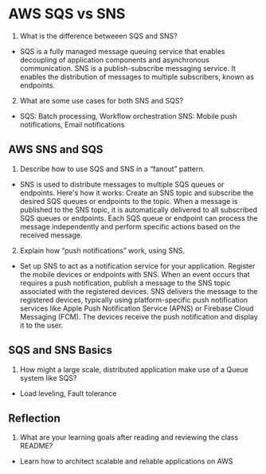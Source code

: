 # AWS SQS vs SNS
1. What is the difference betweeen SQS and SNS?
  - SQS is a fully managed message queuing service that enables decoupling of application components and asynchronous communication. SNS is a publish-subscribe messaging service. It enables the distribution of messages to multiple subscribers, known as endpoints.
2. What are some use cases for both SNS and SQS?
  - SQS: Batch processing, Workflow orchestration SNS: Mobile push notifications, Email notifications

## AWS SNS and SQS
1. Describe how to use SQS and SNS in a “fanout” pattern.
  - SNS is used to distribute messages to multiple SQS queues or endpoints. 
  Here's how it works:
Create an SNS topic and subscribe the desired SQS queues or endpoints to the topic.
When a message is published to the SNS topic, it is automatically delivered to all subscribed SQS queues or endpoints.
Each SQS queue or endpoint can process the message independently and perform specific actions based on the received message.
2. Explain how “push notifications” work, using SNS.
  - Set up SNS to act as a notification service for your application.
    Register the mobile devices or endpoints with SNS.
    When an event occurs that requires a push notification, publish a message to the SNS topic associated with the registered devices.
    SNS delivers the message to the registered devices, typically using platform-specific push notification services like Apple Push Notification Service (APNS) or Firebase Cloud Messaging (FCM).
    The devices receive the push notification and display it to the user.

## SQS and SNS Basics
1. How might a large scale, distributed application make use of a Queue system like SQS?
  - Load leveling, Fault tolerance

## Reflection
1. What are your learning goals after reading and reviewing the class README?
  - Learn how to architect scalable and reliable applications on AWS